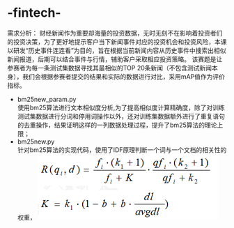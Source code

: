 # -fintech-
需求分析：
财经新闻作为重要却海量的投资数据，无时无刻不在影响着投资者们的投资决策，为了更好地提示客户当下新闻事件对应的投资机会和投资风险，本课以研发“历史事件连连看”为目的，旨在根据当前新闻内容从历史事件中搜索出相似新闻报道，后期可以结合事件与行情，辅助客户采取相应投资策略。
 该赛题是让参赛者为每一条测试集数据寻找其最相似的TOP 20条新闻（不包含测试新闻本身），我们会根据参赛者提交的结果和实际的数据进行对比，采用mAP值作为评价指标。 
* bm25new_param.py  
使用bm25算法进行文本相似度分析,为了提高相似度计算精确度，除了对训练测试集数据进行分词和停用词操作以外，还对训练集数据额外进行了重复语句的去重操作，结果证明这样的一列数据处理过程，提升了bm25算法的理论上限；
* bm25new.py  
针对bm25算法的实现代码，使用了IDF原理判断一个词与一个文档的相关性的权重，
![](https://github.com/jaygle17/-fintech-/blob/master/bm25.png)
